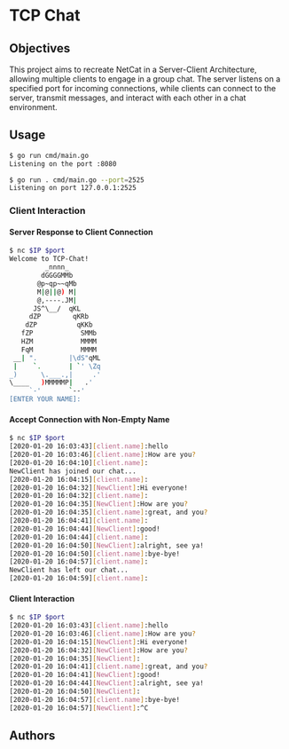 # TCP Chat

## Objectives

This project aims to recreate NetCat in a Server-Client Architecture, allowing multiple clients to engage in a group chat. The server listens on a specified port for incoming connections, while clients can connect to the server, transmit messages, and interact with each other in a chat environment.

## Usage

```bash
$ go run cmd/main.go
Listening on the port :8080

$ go run . cmd/main.go --port=2525
Listening on port 127.0.0.1:2525
```

### Client Interaction

#### Server Response to Client Connection

```bash 
$ nc $IP $port
Welcome to TCP-Chat!
         _nnnn_
        dGGGGMMb
       @p~qp~~qMb
       M|@||@) M|
       @,----.JM|
      JS^\__/  qKL
     dZP        qKRb
    dZP          qKKb
   fZP            SMMb
   HZM            MMMM
   FqM            MMMM
 __| ".        |\dS"qML
 |    `.       | `' \Zq
_)      \.___.,|     .'
\____   )MMMMMP|   .'
     `-'       `--'
[ENTER YOUR NAME]:
```

#### Accept Connection with Non-Empty Name

```bash
$ nc $IP $port
[2020-01-20 16:03:43][client.name]:hello
[2020-01-20 16:03:46][client.name]:How are you?
[2020-01-20 16:04:10][client.name]:
NewClient has joined our chat...
[2020-01-20 16:04:15][client.name]:
[2020-01-20 16:04:32][NewClient]:Hi everyone!
[2020-01-20 16:04:32][client.name]:
[2020-01-20 16:04:35][NewClient]:How are you?
[2020-01-20 16:04:35][client.name]:great, and you?
[2020-01-20 16:04:41][client.name]:
[2020-01-20 16:04:44][NewClient]:good!
[2020-01-20 16:04:44][client.name]:
[2020-01-20 16:04:50][NewClient]:alright, see ya!
[2020-01-20 16:04:50][client.name]:bye-bye!
[2020-01-20 16:04:57][client.name]:
NewClient has left our chat...
[2020-01-20 16:04:59][client.name]:
```

#### Client Interaction

```bash
$ nc $IP $port
[2020-01-20 16:03:43][client.name]:hello
[2020-01-20 16:03:46][client.name]:How are you?
[2020-01-20 16:04:15][NewClient]:Hi everyone!
[2020-01-20 16:04:32][NewClient]:How are you?
[2020-01-20 16:04:35][NewClient]:
[2020-01-20 16:04:41][client.name]:great, and you?
[2020-01-20 16:04:41][NewClient]:good!
[2020-01-20 16:04:44][NewClient]:alright, see ya!
[2020-01-20 16:04:50][NewClient]:
[2020-01-20 16:04:57][client.name]:bye-bye!
[2020-01-20 16:04:57][NewClient]:^C
```
## Authors
